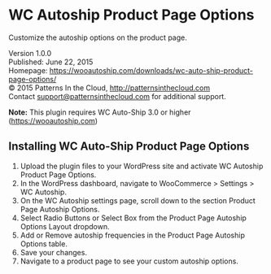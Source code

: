 # WC Autoship Product Page Options
Customize the autoship options on the product page.

Version 1.0.0<br />
Published: June 22, 2015<br />
Homepage: https://wooautoship.com/downloads/wc-auto-ship-product-page-options/<br />
© 2015 Patterns In the Cloud,
http://patternsinthecloud.com<br />
 Contact
support@patternsinthecloud.com for
additional support. 

**Note:** This plugin requires WC Auto-Ship 3.0 or higher (https://wooautoship.com)

## Installing WC Auto-Ship Product Page Options
1. Upload the plugin files to your WordPress site and activate WC Autoship Product Page Options.
1. In the WordPress dashboard, navigate to WooCommerce > Settings > WC Autoship.
1. On the WC Autoship settings page, scroll down to the section Product Page Autoship Options.
1. Select Radio Buttons or Select Box from the Product Page Autoship Options Layout dropdown.
1. Add or Remove autoship frequencies in the Product Page Autoship Options table.
1. Save your changes.
1. Navigate to a product page to see your custom autoship options.

